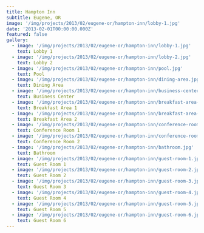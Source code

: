 ```yaml
---
title: Hampton Inn
subtitle: Eugene, OR
image: '/img/projects/2013/02/eugene-or/hampton-inn/lobby-1.jpg'
date: '2013-02-01T00:00:00.000Z'
featured: false
gallery:
  - image: '/img/projects/2013/02/eugene-or/hampton-inn/lobby-1.jpg'
    text: Lobby 1
  - image: '/img/projects/2013/02/eugene-or/hampton-inn/lobby-2.jpg'
    text: Lobby 2
  - image: '/img/projects/2013/02/eugene-or/hampton-inn/pool.jpg'
    text: Pool
  - image: '/img/projects/2013/02/eugene-or/hampton-inn/dining-area.jpg'
    text: Dining Area
  - image: '/img/projects/2013/02/eugene-or/hampton-inn/business-center.jpg'
    text: Business Center
  - image: '/img/projects/2013/02/eugene-or/hampton-inn/breakfast-area-1.jpg'
    text: Breakfast Area 1
  - image: '/img/projects/2013/02/eugene-or/hampton-inn/breakfast-area-2.jpg'
    text: Breakfast Area 2
  - image: '/img/projects/2013/02/eugene-or/hampton-inn/conference-room-1.jpg'
    text: Conference Room 1
  - image: '/img/projects/2013/02/eugene-or/hampton-inn/conference-room-2.jpg'
    text: Conference Room 2
  - image: '/img/projects/2013/02/eugene-or/hampton-inn/bathroom.jpg'
    text: Bathroom
  - image: '/img/projects/2013/02/eugene-or/hampton-inn/guest-room-1.jpg'
    text: Guest Room 1
  - image: '/img/projects/2013/02/eugene-or/hampton-inn/guest-room-2.jpg'
    text: Guest Room 2
  - image: '/img/projects/2013/02/eugene-or/hampton-inn/guest-room-3.jpg'
    text: Guest Room 3
  - image: '/img/projects/2013/02/eugene-or/hampton-inn/guest-room-4.jpg'
    text: Guest Room 4
  - image: '/img/projects/2013/02/eugene-or/hampton-inn/guest-room-5.jpg'
    text: Guest Room 5
  - image: '/img/projects/2013/02/eugene-or/hampton-inn/guest-room-6.jpg'
    text: Guest Room 6
---
```

